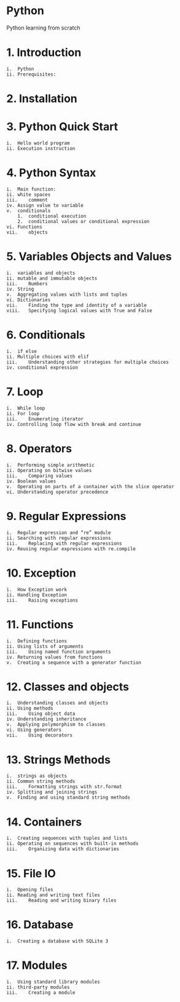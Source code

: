 # Python
Python learning from scratch

# 1.	Introduction
	i.	Python
	ii.	Prerequisites:
# 2.	Installation
# 3.	Python Quick Start
	i.	Hello world program
	ii.	Execution instruction
# 4.	Python Syntax
	i.	Main function:
	ii.	white spaces
	iii.	comment
	iv.	Assign value to variable
	v.	conditionals
		1.	conditional execution
		2.	conditional values or conditional expression
	vi.	Functions
	vii.	objects
# 5.	Variables Objects and Values
	i.	variables and objects
	ii.	mutable and immutable objects
	iii.	Numbers
	iv.	String
	v.	Aggregating values with lists and tuples	
	vi.	Dictionaries	
	vii.	Finding the type and identity of a variable	
	viii.	Specifying logical values with True and False	
# 6.	Conditionals	
	i.	if else	
	ii.	Multiple choices with elif	
	iii.	Understanding other strategies for multiple choices	
	iv.	conditional expression	
# 7.	Loop	
	i.	While loop	
	ii.	For loop	
	iii.	Enumerating iterator	
	iv.	Controlling loop flow with break and continue	
# 8.	Operators	
	i.	Performing simple arithmetic	
	ii.	Operating on bitwise values	
	iii.	Comparing values	
	iv.	Boolean values	
	v.	Operating on parts of a container with the slice operator	
	vi.	Understanding operator precedence	
# 9.	Regular Expressions	
	i.	Regular expression and “re” module	
	ii.	Searching with regular expressions	
	iii.	Replacing with regular expressions	
	iv.	Reusing regular expressions with re.compile	
# 10.	Exception	
	i.	How Exception work	
	ii.	Handling Exception	
	iii.	Raising exceptions	
# 11.	Functions	
	i.	Defining functions	
	ii.	Using lists of arguments	
	iii.	Using named function arguments	
	iv.	Returning values from functions	
	v.	Creating a sequence with a generator function	
# 12.	Classes and objects	
	i.	Understanding classes and objects	
	ii.	Using methods	
	iii.	Using object data	
	iv.	Understanding inheritance	
	v.	Applying polymorphism to classes	
	vi.	Using generators	
	vii.	Using decorators	
# 13.	Strings Methods	
	i.	strings as objects	
	ii.	Common string methods	
	iii.	Formatting strings with str.format	
	iv.	Splitting and joining strings	
	v.	Finding and using standard string methods	
# 14.	Containers	
	i.	Creating sequences with tuples and lists	
	ii.	Operating on sequences with built-in methods	
	iii.	Organizing data with dictionaries	
# 15.	File IO	
	i.	Opening files	
	ii.	Reading and writing text files	
	iii.	Reading and writing binary files	
# 16.	Database	
	i.	Creating a database with SQLite 3	
# 17.	Modules	
	i.	Using standard library modules	
	ii.	third-party modules	
	iii.	Creating a module	
